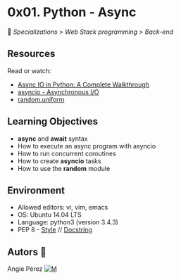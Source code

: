 # 0x01. Python - Async

📂 _Specializations > Web Stack programming > Back-end_

## Resources

Read or watch:

- [Async IO in Python: A Complete Walkthrough](https://realpython.com/async-io-python/)
- [asyncio - Asynchronous I/O](https://docs.python.org/3/library/asyncio.html)
- [random.uniform](https://docs.python.org/3/library/random.html#random.uniform)

## Learning Objectives

- **async** and **await** syntax
- How to execute an async program with asyncio
- How to run concurrent coroutines
- How to create **asyncio** tasks
- How to use the **random** module

## Environment

- Allowed editors: vi, vim, emacs
- OS: Ubuntu 14.04 LTS
- Language: python3 (version 3.4.3)
- PEP 8 - [Style](https://www.python.org/dev/peps/pep-0008/) // [Docstring](https://sphinxcontrib-napoleon.readthedocs.io/en/latest/example_google.html)

## Autors :ribbon:

Angie Pérez [![M](https://upload.wikimedia.org/wikipedia/fr/thumb/c/c8/Twitter_Bird.svg/30px-Twitter_Bird.svg.png)](https://twitter.com/xiommyperez)
